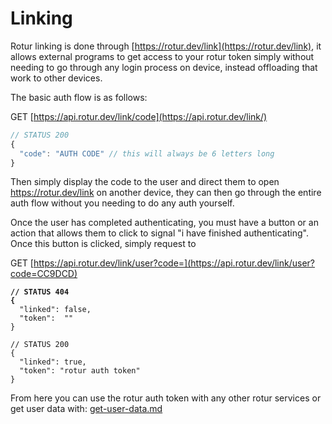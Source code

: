 # Linking

Rotur linking is done through [https://rotur.dev/link](https://rotur.dev/link), it allows external programs to get access to your rotur token simply without needing to go through any login process on device, instead offloading that work to other devices.

The basic auth flow is as follows:

GET [https://api.rotur.dev/link/code](https://api.rotur.dev/link/)

```javascript
// STATUS 200
{
  "code": "AUTH CODE" // this will always be 6 letters long
}
```

Then simply display the code to the user and direct them to open https://rotur.dev/link on another device, they can then go through the entire auth flow without you needing to do any auth yourself.

Once the user has completed authenticating, you must have a button or an action that allows them to click to signal "i have finished authenticating". Once this button is clicked, simply request to

GET [https://api.rotur.dev/link/user?code=](https://api.rotur.dev/link/user?code=CC9DCD)

<pre class="language-javascript"><code class="lang-javascript"><strong>// STATUS 404
</strong><strong>{
</strong>  "linked": false,
  "token":  ""
}

// STATUS 200
{
  "linked": true,
  "token": "rotur auth token"
}
</code></pre>

From here you can use the rotur auth token with any other rotur services or get user data with:  [get-user-data.md](../your-connection/authentication/get-user-data.md "mention")
